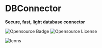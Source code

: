 # DBConnector

**Secure, fast, light database connector**

<img src="https://img.shields.io/badge/open%20source-❤-red" alt="Opensource Badge"/>
<img src="https://img.shields.io/badge/license-GPL_v3.0-red" alt="Opensource License"/>

![Icons](https://skillicons.dev/icons?i=java,kotlin,github,mysql,postgres,sqlite,maven,gradle)